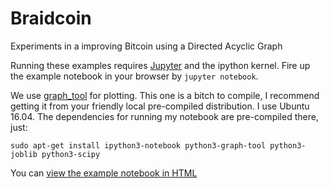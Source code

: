 # Braidcoin
Experiments in a improving Bitcoin using a Directed Acyclic Graph

Running these examples requires [Jupyter](http://jupyter.org/) and the ipython
kernel.  Fire up the example notebook in your browser by `jupyter notebook`.

We use [graph_tool](https://graph-tool.skewed.de/) for plotting.  This one is a
bitch to compile, I recommend getting it from your friendly local pre-compiled
distribution.  I use Ubuntu 16.04.  The dependencies for running my notebook are
pre-compiled there, just:

    sudo apt-get install ipython3-notebook python3-graph-tool python3-joblib python3-scipy

You can [view the example notebook in HTML](https://rawgit.com/mcelrath/braidcoin/master/Braid%2BExamples.html)

